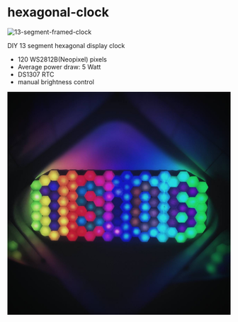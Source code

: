 # hexagonal-clock
![13-segment-framed-clock](13-segment-framed-clock.gif)

DIY  13 segment hexagonal display clock
- 120 WS2812B(Neopixel) pixels
- Average power draw: 5 Watt
- DS1307 RTC 
- manual brightness control

![13-segment-framed-clock](13-segment-framed-clock.jpg)

